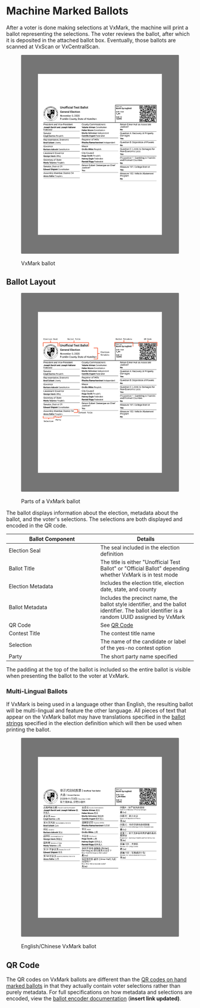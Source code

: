 # Machine Marked Ballots

After a voter is done making selections at VxMark, the machine will print a ballot representing the selections. The voter reviews the ballot, after which it is deposited in the attached ballot box. Eventually, those ballots are scanned at VxScan or VxCentralScan.

<figure><img src="../.gitbook/assets/image.png" alt=""><figcaption><p>VxMark ballot</p></figcaption></figure>

## Ballot Layout

<figure><img src="../.gitbook/assets/image (1).png" alt=""><figcaption><p>Parts of a VxMark ballot</p></figcaption></figure>

The ballot displays information about the election, metadata about the ballot, and the voter's selections. The selections are both displayed and encoded in the QR code.&#x20;

<table><thead><tr><th width="232">Ballot Component</th><th>Details</th></tr></thead><tbody><tr><td>Election Seal</td><td>The seal included in the election definition</td></tr><tr><td>Ballot Title</td><td>The title is either "Unofficial Test Ballot" or "Official Ballot" depending whether VxMark is in test mode</td></tr><tr><td>Election Metadata</td><td>Includes the election title, election date, state, and county</td></tr><tr><td>Ballot Metadata</td><td>Includes the precinct name, the ballot style identifier, and the ballot identifier. The ballot identifier is a random UUID assigned by VxMark</td></tr><tr><td>QR Code</td><td>See <a href="machine-marked-ballots.md#qr-code">QR Code</a></td></tr><tr><td>Contest Title</td><td>The contest title name</td></tr><tr><td>Selection</td><td>The name of the candidate or label of the yes-no contest option</td></tr><tr><td>Party</td><td>The short party name specified</td></tr></tbody></table>

The padding at the top of the ballot is included so the entire ballot is visible when presenting the ballot to the voter at VxMark.

### Multi-Lingual Ballots

If VxMark is being used in a language other than English, the resulting ballot will be multi-lingual and feature the other language. All pieces of text that appear on the VxMark ballot may have translations specified in the [ballot strings](election-package/vxsuite-election-definition.md#ballot-strings) specified in the election definition which will then be used when printing the ballot.

<figure><img src="../.gitbook/assets/image (2).png" alt=""><figcaption><p>English/Chinese VxMark ballot</p></figcaption></figure>

## QR Code

The QR codes on VxMark ballots are different than the [QR codes on hand marked ballots](hand-marked-ballots.md#qr-code-metadata) in that they actually contain voter selections rather than purely metadata. For full specifications on how metadata and selections are encoded, view the [ballot encoder documentation](https://github.com/votingworks/vxsuite/tree/main/libs/ballot-encoder#hmpb-metadata-encoding) (**insert link updated)**.
